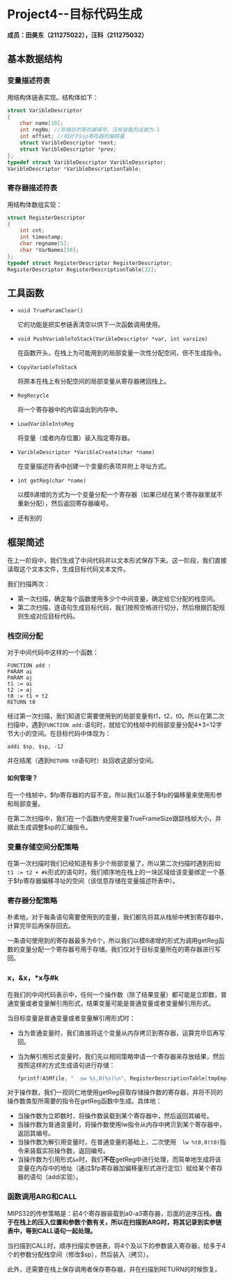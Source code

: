 # Project4--目标代码生成

**成员：田昊东（211275022），汪科（211275032）**

## 基本数据结构

### 变量描述符表

用结构体链表实现。结构体如下：

```C
struct VaribleDescriptor
{
    char name[10];
    int regNo; //存储在的寄存器编号，没有装载的话就为-1
    int offset; //相对于$sp寄存器的偏移量
    struct VaribleDescriptor *next;
    struct VaribleDescriptor *prev;
};
typedef struct VaribleDescriptor VaribleDescriptor;
VaribleDescriptor *VaribleDescriptionTable;
```

### 寄存器描述符表

用结构体数组实现：

```C
struct RegisterDescriptor
{
    int cnt;
    int timestamp;
    char regname[5];
    char *VarNames[50];
};
typedef struct RegisterDescriptor RegisterDescriptor;
RegisterDescriptor RegisterDescriptionTable[32];
```

## 工具函数

* `void TrueParamClear()` 

  它的功能是把实参链表清空以供下一次函数调用使用。

* `void PushVariableToStack(VaribleDescriptor *var, int varsize)`

  在函数开头，在栈上为可能用到的局部变量一次性分配空间，但不生成指令。

* `CopyVariableToStack`

  将原本在栈上有分配空间的局部变量从寄存器拷回栈上。

* `RegRecycle`

  将一个寄存器中的内容溢出到内存中。

* `LoadVaribleIntoReg`

  将变量（或者内存位置）装入指定寄存器。

* `VaribleDescriptor *VaribleCreate(char *name)`

  在变量描述符表中创建一个变量的表项并附上寻址方式。

* `int getReg(char *name)`

  以模8递增的方式为一个变量分配一个寄存器（如果已经在某个寄存器里就不重新分配），然后返回寄存器编号。

* 还有别的

## 框架简述

在上一阶段中，我们生成了中间代码并以文本形式保存下来。这一阶段，我们直接读取这个文本文件，生成目标代码文本文件。

我们扫描两次：

* 第一次扫描，确定每个函数使用多少个中间变量，确定给它分配的栈空间。
* 第二次扫描，逐语句生成目标代码，我们按照空格进行切分，然后根据匹配规则生成对应目标代码。

### 栈空间分配

对于中间代码中这样的一个函数：

```
FUNCTION add :
PARAM ai
PARAM aj
t1 := ai
t2 := aj
t0 := t1 + t2
RETURN t0
```

经过第一次扫描，我们知道它需要使用到的局部变量有t1，t2，t0。所以在第二次扫描中，遇到`FUNCTION add:`语句时，就给它的栈帧中的局部变量分配4*3=12字节大小的空间。在目标代码中体现为：

```
addi $sp, $sp, -12
```

并在结尾（遇到`RETURN t0`语句时）处回收这部分空间。

#### 如何管理？

在一个栈帧中，\$fp寄存器的内容不变。所以我们以基于\$fp的偏移量来使用形参和局部变量。

在第二次扫描中，我们在一个函数内使用变量TrueFrameSize跟踪栈帧大小，并据此生成调整\$sp的汇编指令。

### 变量存储空间分配策略

在第一次扫描时我们已经知道有多少个局部变量了，所以第二次扫描时遇到形如`t1 := t2 + #k`形式的语句时，我们顺序地在栈上的一块区域给该变量绑定一个基于$fp寄存器偏移寻址的空间（该信息存储在变量描述符表中）。

### 寄存器分配策略

朴素地，对于每条语句需要使用到的变量，我们都先将其从栈帧中拷到寄存器中，计算完毕后再保存回去。

一条语句使用到的寄存器最多为6个，所以我们以模8递增的形式为调用getReg函数的变量分配一个寄存器号用于存储。我们仅对于目标变量所在的寄存器进行写回。

### x，&x，*x与#k

在我们的中间代码表示中，任何一个操作数（除了结果变量）都可能是立即数，普通变量或者变量解引用形式，结果变量可能是普通变量或者变量解引用形式。

当目标变量是普通变量或者变量解引用形式时：

* 当为普通变量时，我们直接将这个变量从内存拷贝到寄存器，运算完毕后再写回。

* 当为解引用形式变量时，我们先以相同策略申请一个寄存器来存放结果，然后按照这样的方式生成语句进行存储：

  ```C
  fprintf(ASMfile, "  sw %s,0(%s)\n", RegisterDescriptionTable[tmpEmptyReg].regname, RegisterDescriptionTable[getReg(eleArray[0] + 1)].regname);
  ```

对于操作数，我们一视同仁地使用getReg获取存储操作数的寄存器，并将不同的操作数类型所需要的指令在getReg函数中生成。具体地：

* 当操作数为立即数时，将操作数装载到某个寄存器中，然后返回其编号。
* 当操作数为普通变量时，将操作数使用lw指令从内存中拷贝到某个寄存器中，返回其编号。
* 当操作数为解引用变量时，在普通变量的基础上，二次使用`  lw %t0,0(t0)`指令来装载实际操作数，返回编号。
* 当操作数为引用形式`&x`时，我们**不在**getReg中进行处理，而简单地生成将该变量在内存中的地址（通过\$fp寄存器加偏移量形式进行定位）赋给某个寄存器的语句（addi实现）。

### 函数调用ARG和CALL

MIPS32的传参策略是：前4个寄存器装载到a0-a3寄存器，后面的逆序压栈。**由于在栈上的压入位置和参数个数有关，所以在扫描到ARG时，将其记录到实参链表中，等到CALL语句一起处理。**

当扫描到CALL时，顺序扫描实参链表，将4个及以下的参数装入寄存器，给多于4个的参数分配栈空间（修改$sp），然后装入（拷贝）。

此外，还需要在栈上保存调用者保存寄存器，并在扫描到RETURN的时候恢复。


